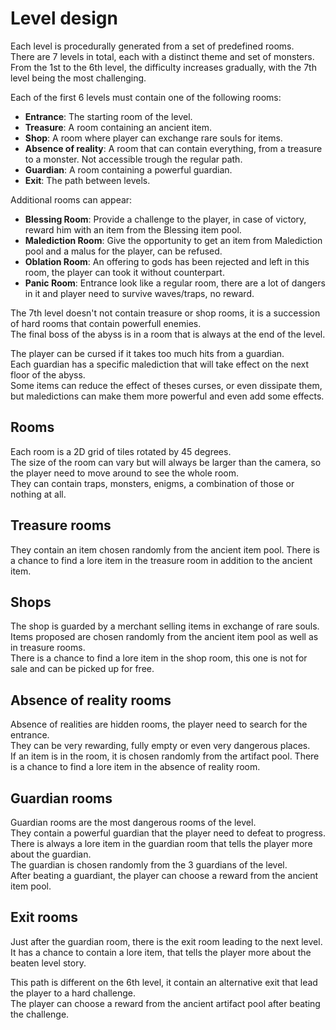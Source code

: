 # Level design  

Each level is procedurally generated from a set of predefined rooms.  
There are 7 levels in total, each with a distinct theme and set of monsters.  
From the 1st to the 6th level, the difficulty increases gradually, with the 7th level being the most challenging.  

Each of the first 6 levels must contain one of the following rooms:  
- **Entrance**: The starting room of the level.  
- **Treasure**: A room containing an ancient item.  
- **Shop**: A room where player can exchange rare souls for items.  
- **Absence of reality**: A room that can contain everything, from a treasure to a monster. Not accessible trough the regular path.  
- **Guardian**: A room containing a powerful guardian.  
- **Exit**: The path between levels.

Additional rooms can appear:  
- **Blessing Room**: Provide a challenge to the player, in case of victory, reward him with an item from the Blessing item pool.  
- **Malediction Room**: Give the opportunity to get an item from Malediction pool and a malus for the player, can be refused.  
- **Oblation Room**: An offering to gods has been rejected and left in this room, the player can took it without counterpart.  
- **Panic Room**: Entrance look like a regular room, there are a lot of dangers in it and player need to survive waves/traps, no reward.  

The 7th level doesn't not contain treasure or shop rooms, it is a succession of hard rooms that contain powerfull enemies.  
The final boss of the abyss is in a room that is always at the end of the level.  

The player can be cursed if it takes too much hits from a guardian.  
Each guardian has a specific malediction that will take effect on the next floor of the abyss.  
Some items can reduce the effect of theses curses, or even dissipate them, but maledictions can make them more powerful and even add some effects.  


## Rooms

Each room is a 2D grid of tiles rotated by 45 degrees.  
The size of the room can vary but will always be larger than the camera, so the player need to move around to see the whole room.  
They can contain traps, monsters, enigms, a combination of those or nothing at all.  

## Treasure rooms

They contain an item chosen randomly from the ancient item pool.
There is a chance to find a lore item in the treasure room in addition to the ancient item.

## Shops  

The shop is guarded by a merchant selling items in exchange of rare souls.  
Items proposed are chosen randomly from the ancient item pool as well as in treasure rooms.  
There is a chance to find a lore item in the shop room, this one is not for sale and can be picked up for free.  

## Absence of reality rooms  

Absence of realities are hidden rooms, the player need to search for the entrance.  
They can be very rewarding, fully empty or even very dangerous places.  
If an item is in the room, it is chosen randomly from the artifact pool.
There is a chance to find a lore item in the absence of reality room.  

## Guardian rooms

Guardian rooms are the most dangerous rooms of the level.  
They contain a powerful guardian that the player need to defeat to progress.  
There is always a lore item in the guardian room that tells the player more about the guardian.  
The guardian is chosen randomly from the 3 guardians of the level.  
After beating a guardiant, the player can choose a reward from the ancient item pool.

## Exit rooms  

Just after the guardian room, there is the exit room leading to the next level.  
It has a chance to contain a lore item, that tells the player more about the beaten level story.  

This path is different on the 6th level, it contain an alternative exit that lead the player to a hard challenge.  
The player can choose a reward from the ancient artifact pool after beating the challenge.


